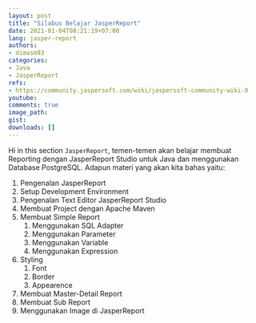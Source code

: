 ```yaml
---
layout: post
title: "Silabus Belajar JasperReport"
date: 2021-01-04T08:21:19+07:00
lang: jasper-report
authors:
- dimasm93
categories:
- Java
- JasperReport
refs: 
- https://community.jaspersoft.com/wiki/jaspersoft-community-wiki-0
youtube: 
comments: true
image_path: 
gist:
downloads: []
---
```


Hi in this section `JasperReport`, temen-temen akan belajar membuat Reporting dengan JasperReport Studio untuk Java dan menggunakan Database PostgreSQL. Adapun materi yang akan kita bahas yaitu:

<!--more-->

1. Pengenalan JasperReport
2. Setup Development Environment
3. Pengenalan Text Editor JasperReport Studio
4. Membuat Project dengan Apache Maven
5. Membuat Simple Report
    1. Menggunakan SQL Adapter
    2. Menggunakan Parameter
    3. Menggunakan Variable
    4. Menggunakan Expression
6. Styling
    1. Font
    2. Border
    3. Appearence
7. Membuat Master-Detail Report
8. Membuat Sub Report
9. Menggunakan Image di JasperReport